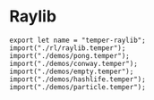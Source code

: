 # Raylib

    export let name = "temper-raylib";
    import("./rl/raylib.temper");
    import("./demos/pong.temper");
    import("./demos/conway.temper");
    import("./demos/empty.temper");
    import("./demos/hashlife.temper");
    import("./demos/particle.temper");
    